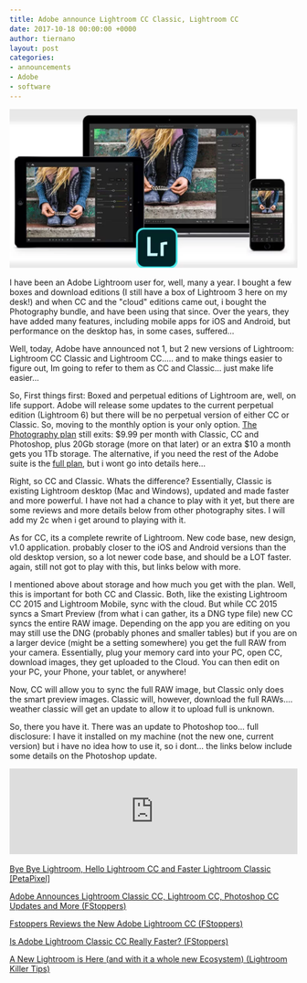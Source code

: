 ```yaml
---
title: Adobe announce Lightroom CC Classic, Lightroom CC
date: 2017-10-18 00:00:00 +0000
author: tiernano
layout: post
categories:
- announcements
- Adobe
- software
---
```

![](/uploads/2017/10/18/lightroom-cc.PNG)

I have been an Adobe Lightroom user for, well, many a year. I bought a few boxes and download editions (I still have a box of Lightroom 3 here on my desk!) and when CC and the "cloud" editions came out, i bought the Photography bundle, and have been using that since. Over the years, they have added many features, including mobile apps for iOS and Android, but performance on the desktop has, in some cases, suffered...

Well, today, Adobe have announced not 1, but 2 new versions of Lightroom: Lightroom CC Classic and Lightroom CC..... and to make things easier to figure out, Im going to refer to them as CC and Classic... just make life easier...

So, First things first: Boxed and perpetual editions of Lightroom are, well, on life support. Adobe will release some updates to the current perpetual edition (Lightroom 6) but there will be no perpetual version of either CC or Classic. So, moving to the monthly option is your only option. [The Photography plan](http://www.adobe.com/creativecloud/photography.html) still exits: $9.99 per month with Classic, CC and Photoshop, plus 20Gb storage (more on that later) or an extra $10 a month gets you 1Tb storage. The alternative, if you need the rest of the Adobe suite is the [full plan](https://www.adobe.com/ie/creativecloud/plans.html), but i wont go into details here...

Right, so CC and Classic. Whats the difference? Essentially, Classic is existing Lightroom desktop (Mac and Windows), updated and made faster and more powerful. I have not had a chance to play with it yet, but there are some reviews and more details below from other photography sites. I will add my 2c when i get around to playing with it.

As for CC, its a complete rewrite of Lightroom. New code base, new design, v1.0 application. probably closer to the iOS and Android versions than the old desktop version, so a lot newer code base, and should be a LOT faster. again, still not got to play with this, but links below with more.

I mentioned above about storage and how much you get with the plan. Well, this is important for both CC and Classic. Both, like the existing Lightroom CC 2015 and Lightroom Mobile, sync with the cloud. But while CC 2015 syncs a Smart Preview (from what i can gather, its a DNG type file) new CC syncs the entire RAW image. Depending on the app you are editing on you may still use the DNG (probably phones and smaller tables) but if you are on a larger device (might be a setting somewhere) you get the full RAW from your camera. Essentially, plug your memory card into your PC, open CC, download images, they get uploaded to the Cloud. You can then edit on your PC, your Phone, your tablet, or anywhere!

Now, CC will allow you to sync the full RAW image, but Classic only does the smart preview images. Classic will, however, download the full RAWs.... weather classic will get an update to allow it to upload full is unknown.

So, there you have it. There was an update to Photoshop too... full disclosure: I have it installed on my machine (not the new one, current version) but i have no idea how to use it, so i dont... the links below include some details on the Photoshop update.

<iframe width="100%" height="auto" src="https://www.youtube.com/embed/eDhzGtwNCGg" frameborder="0" allowfullscreen="" async="" preload=""></iframe>

[Bye Bye Lightroom, Hello Lightroom CC and Faster Lightroom Classic [PetaPixel]](https://petapixel.com/2017/10/18/bye-bye-lightroom-hello-lightroom-cc-faster-lightroom-classic/)

[Adobe Announces Lightroom Classic CC, Lightroom CC, Photoshop CC Updates and More (FStoppers)](https://fstoppers.com/apps/adobe-announces-lightroom-classic-cc-lightroom-cc-photoshop-cc-updates-and-more-200026)

[Fstoppers Reviews the New Adobe Lightroom CC (FStoppers)](https://fstoppers.com/apps/fstoppers-reviews-new-adobe-lightroom-cc-200049)

[Is Adobe Lightroom Classic CC Really Faster? (FStoppers)](https://fstoppers.com/apps/adobe-lightroom-classic-cc-really-faster-200058)

[A New Lightroom is Here (and with it a whole new Ecosystem) (Lightroom Killer Tips)](https://lightroomkillertips.com/new-lightroom-whole-new-ecosystem/)

